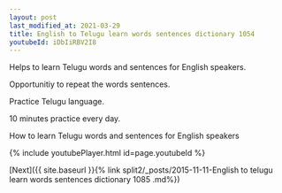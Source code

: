 ```yaml
---
layout: post
last_modified_at: 2021-03-29
title: English to Telugu learn words sentences dictionary 1054 
youtubeId: iDbIiRBV2I8
---
```

 
 
Helps to learn Telugu words and sentences for English speakers.

Opportunitiy to repeat the words sentences. 

Practice Telugu language. 
 
10 minutes practice every day. 
 
How to learn Telugu words and sentences for English speakers 
 
{% include youtubePlayer.html id=page.youtubeId %}
 
 
[Next]({{ site.baseurl }}{% link  split2/_posts/2015-11-11-English to telugu learn words sentences dictionary 1085 .md%})
 
